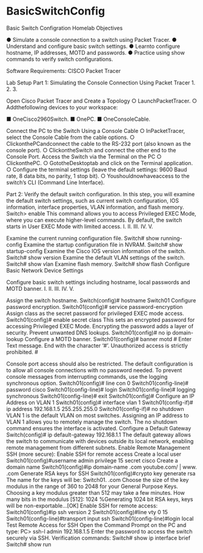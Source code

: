 # BasicSwitchConfig


 Basic Switch Configration Homelab
 Objectives
 
 ● Simulate a console connection to a switch using Packet Tracer.
 ● Understand and configure basic switch settings.
 ● Learnto configure hostname, IP addresses, MOTD and passwords.
 ● Practice using show commands to verify switch configurations.
 
 Software Requirements:
CISCO Packet Tracer
 
 Lab Setup
 Part 1: Simulating the Console Connection Using Packet Tracer
 1.
 2.
 3.
 
 
 Open Cisco Packet Tracer and Create a Topology
 ○ LaunchPacketTracer.
 ○ Addthefollowing devices to your workspace:
 
 ■ OneCisco2960Switch.
 ■ OnePC.
 ■ OneConsoleCable.
 
 Connect the PC to the Switch Using a Console Cable
 ○ InPacketTracer, select the Console Cable from the cable options.
 ○ ClickonthePCandconnect the cable to the RS-232 port (also known as the console
 port).
 ○ ClickontheSwitch and connect the other end to the Console Port.
 Access the Switch via the Terminal on the PC
 ○ ClickonthePC.
 ○ GototheDesktoptab and click on the Terminal application.
 ○ Configure the terminal settings (leave the default settings: 9600 Baud rate, 8 data bits, no
 parity, 1 stop bit).
 ○ Youshouldnowhaveaccess to the switch’s CLI (Command Line Interface).

Part 2: Verify the default switch configuration.
 In this step, you will examine the default switch settings, such as current switch configuration, IOS
 information, interface properties, VLAN information, and flash memory.
 Switch> enable
 This command allows you to access Privileged EXEC Mode, where you can execute higher-level
 commands. By default, the switch starts in User EXEC Mode with limited access.
 I.
 II.
 III.
 IV.
 V.

 Examine the current running configuration file.
 Switch# show running-config
 Examine the startup configuration file in NVRAM.
 Switch# show startup-config
 Examine the Cisco IOS version information of the switch.
 Switch# show version
 Examine the default VLAN settings of the switch.
 Switch# show vlan
 Examine flash memory.
 Switch# show flash
 Configure Basic Network Device Settings
 
 Configure basic switch settings including hostname, local passwords and MOTD banner.
 I.
 II.
 III.
 IV.
 V.
 
 Assign the switch hostname.
 Switch(config)# hostname Switch01
 Configure password encryption.
 Switch01(config)# service password-encryption
 Assign class as the secret password for privileged EXEC mode access.
 Switch01(config)# enable secret class
 This sets an encrypted password for accessing Privileged EXEC Mode. Encrypting the password
 adds a layer of security.
 Prevent unwanted DNS lookups.
 Switch01(config)# no ip domain-lookup
 Configure a MOTD banner.
 Switch01(config)# banner motd #
 Enter Text message. End with the character ‘#’.
 Unauthorized access is strictly prohibited. #


 Console port access should also be restricted. The default configuration is to allow all console
 connections with no password needed. To prevent console messages from interrupting
 commands, use the logging synchronous option.
 Switch01(config)# line con 0
 Switch01(config-line)# password cisco
 Switch01(config-line)# login
 Switch01(config-line)# logging synchronous
 Switch01(config-line)# exit
 Switch01(config)#
 Configure an IP Address on VLAN 1
 Switch01(config)# interface vlan 1
 Switch01(config-if)# ip address 192.168.1.5 255.255.255.0
 Switch01(config-if)# no shutdown
 VLAN 1 is the default VLAN on most switches. Assigning an IP address to VLAN 1 allows you to
 remotely manage the switch. The no shutdown command ensures the interface is activated.
 Configure a Default Gateway
 Switch(config)# ip default-gateway 192.168.1.1
 The default gateway allows the switch to communicate with devices outside its local network,
 enabling remote management from different subnets.
 Enable Remote Management SSH (more secure):
 Enable SSH for remote access
 Create a local user
 Switch01(config)#username admin privilege 15 secret cisco
 Create a domain name
 Switch01(config)#ip domain-name       .com
        youtube.com/       | www.      .com
 Generate RSA keys for SSH
 Switch01(config)#crypto key generate rsa
 The name for the keys will be: Switch01.      .com
 Choose the size of the key modulus in the range of 360 to 2048 for your
 General Purpose Keys. Choosing a key modulus greater than 512 may take a few minutes.
 How many bits in the modulus [512]: 1024
 %Generating 1024 bit RSA keys, keys will be non-exportable...[OK]
 Enable SSH for remote access:
 Switch01(config)#ip ssh version 2
 Switch01(config)#line vty 0 15
 Switch01(config-line)#transport input ssh
 Switch01(config-line)#login local
 Test Remote Access for SSH
 Open the Command Prompt on the PC and type:
 PC> ssh-l admin 192.168.1.5
 Enter the password to access the switch securely via SSH.
 Verification commands:
 Switch# show ip interface brief
 Switch# show run
